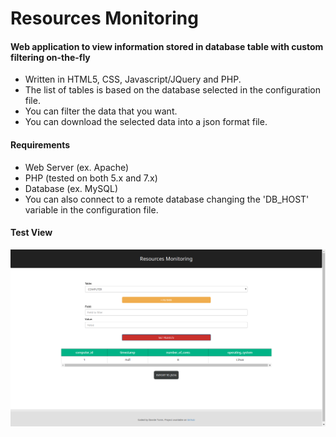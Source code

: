 # Resources Monitoring

#### Web application to view information stored in database table with custom filtering on-the-fly
- Written in HTML5, CSS, Javascript/JQuery and PHP.
- The list of tables is based on the database selected in the configuration file.
- You can filter the data that you want.
- You can download the selected data into a json format file.

#### Requirements
- Web Server (ex. Apache)
- PHP (tested on both 5.x and 7.x)
- Database (ex. MySQL)
- You can also connect to a remote database changing the 'DB_HOST' variable in the configuration file.

#### Test View
![Test View](./doc/testview.png)
